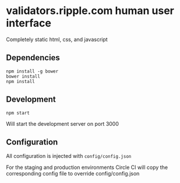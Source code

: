 # validators.ripple.com human user interface

Completely static html, css, and javascript

## Dependencies

````
npm install -g bower
bower install
npm install
````

## Development

````
npm start
````

Will start the development server on port 3000

## Configuration

All configuration is injected with `config/config.json`

For the staging and production environments Circle CI will copy
the corresponding config file to override config/config.json

